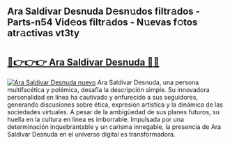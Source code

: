 ## Ara Saldivar Desnuda D𝚎sn𝚞dos filtr𝚊dos - Parts-n54 Vid𝚎os filtr𝚊dos - N𝚞evas f𝚘tos atr𝚊ctivas vt3ty

# <h2><a href="http://mb9qij.tromn.icu/?c=Ara+Saldivar+Desnuda">🔗👉👉👉 Ara Saldivar Desnuda 🔗🔗</a></h2>

[![Ara Saldivar Desnuda nuevo](https://i.imgur.com/pEAQMta.gif)](http://mb9qij.tromn.icu/?c=Ara+Saldivar+Desnuda)
Ara Saldivar Desnuda, una persona multifacética y polémica, desafía la descripción simple. Su innovadora personalidad en línea ha cautivado y enfurecido a sus seguidores, generando discusiones sobre ética, expresión artística y la dinámica de las sociedades virtuales. A pesar de la ambigüedad de sus planes futuros, su huella en la cultura en línea es imborrable. Impulsada por una determinación inquebrantable y un carisma innegable, la presencia de Ara Saldivar Desnuda en el universo digital es transformadora.
